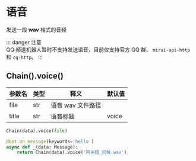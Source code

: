 # 语音

发送一段 **wav** 格式的音频

::: danger 注意<br>
QQ 频道机器人暂时不支持发送语音，目前仅支持官方 QQ 群、 `mirai-api-http` 和 `cq-http`。
:::

## Chain().voice()

| 参数名   | 类型  | 释义          | 默认值   |
|-------|-----|-------------|-------|
| file  | str | 语音 wav 文件路径 |       |
| title | str | 语音标题        | voice |

```python
Chain(data).voice(file)
```

```python
@bot.on_message(keywords='hello')
async def _(data: Message):
    return Chain(data).voice('阿米娅_问候.wav')
```
